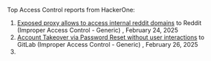 Top Access Control reports from HackerOne:

1. [Exposed proxy allows to access internal reddit domains](https://hackerone.com/reports/2967634) to Reddit (Improper Access Control - Generic) , February 24, 2025
2. [Account Takeover via Password Reset without user interactions](https://hackerone.com/reports/2293343) to GitLab
 (Improper Access Control - Generic) , February 26, 2025
3. 

